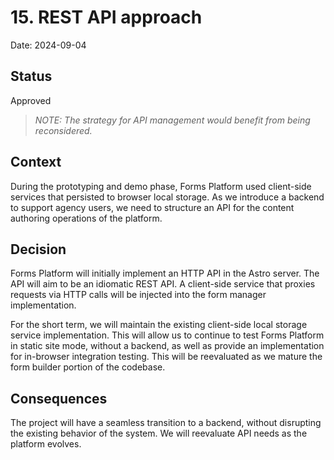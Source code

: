 # 15. REST API approach

Date: 2024-09-04

## Status

Approved

> *NOTE: The strategy for API management would benefit from being reconsidered.*

## Context

During the prototyping and demo phase, Forms Platform used client-side services that persisted to browser local storage. As we introduce a backend to support agency users, we need to structure an API for the content authoring operations of the platform.

## Decision

Forms Platform will initially implement an HTTP API in the Astro server. The API will aim to be an idiomatic REST API. A client-side service that proxies requests via HTTP calls will be injected into the form manager implementation.

For the short term, we will maintain the existing client-side local storage service implementation. This will allow us to continue to test Forms Platform in static site mode, without a backend, as well as provide an implementation for in-browser integration testing. This will be reevaluated as we mature the form builder portion of the codebase.

## Consequences

The project will have a seamless transition to a backend, without disrupting the existing behavior of the system. We will reevaluate API needs as the platform evolves.
